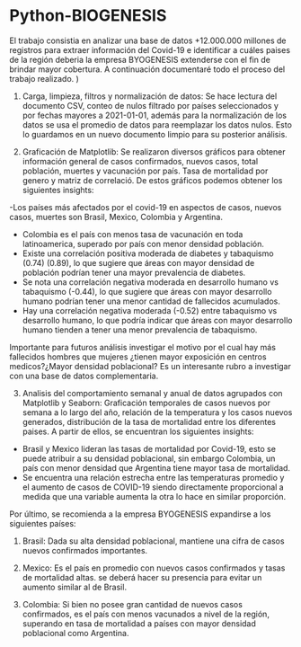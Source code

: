 # Python-BIOGENESIS
El trabajo consistia en analizar una base de datos +12.000.000 millones de registros para extraer información del Covid-19 e identificar a cuáles paises de la región deberia la empresa BYOGENESIS extenderse con el fin de brindar mayor cobertura.
A continuación documentaré todo el proceso del trabajo realizado. )
1. Carga, limpieza, filtros y normalización de datos:
Se hace lectura del documento CSV, conteo de nulos filtrado por países seleccionados y por fechas mayores a 2021-01-01, además para la normalización de los datos se usa el promedio de datos para reemplazar los datos nulos. Esto lo guardamos en un nuevo documento limpio para su posterior análisis.

2. Graficación de Matplotlib: Se realizaron diversos gráficos para obtener información general de casos confirmados, nuevos casos, total población, muertes y vacunación por país. Tasa de mortalidad por genero y matriz de correlació. De estos gráficos podemos obtener los siguientes insights:

-Los países más afectados por el covid-19 en aspectos de casos, nuevos casos, muertes son Brasil, Mexico, Colombia y Argentina.
- Colombia es el país con menos tasa de vacunación en toda latinoamerica, superado por país con menor densidad población.
- Existe una correlación positiva moderada de diabetes y tabaquismo (0.74) (0.89), lo que sugiere que áreas con mayor densidad de población podrían tener una mayor prevalencia de diabetes.
- Se nota una correlación negativa moderada en desarrollo humano vs tabaquismo (-0.44), lo que sugiere que áreas con mayor desarrollo humano podrían tener una menor cantidad de fallecidos acumulados.
- Hay una correlación negativa moderada (-0.52) entre tabaquismo vs desarrollo humano, lo que podría indicar que áreas con mayor desarrollo humano tienden a tener una menor prevalencia de tabaquismo.

Importante para futuros análisis investigar el motivo por el cual hay más fallecidos hombres que mujeres ¿tienen mayor exposición en centros medicos?¿Mayor densidad poblacional? Es un interesante rubro a investigar con una base de datos complementaria.

3. Analisis del comportamiento semanal y anual de datos agrupados con Matplotlib y Seaborn: Graficación temporales de casos nuevos por semana a lo largo del año, relación de la temperatura y los casos nuevos generados, distribución de la tasa de mortalidad entre los diferentes paises. A partir de ellos, se encuentran los siguientes insights:

- Brasil y Mexico lideran las tasas de mortalidad por Covid-19, esto se puede atribuir a su densidad poblacional, sin embargo Colombia, un país con menor densidad que Argentina tiene mayor tasa de mortalidad.
- Se encuentra una relación estrecha entre las temperaturas promedio y el aumento de casos de COVID-19 siendo directamente proporcional a medida que una variable aumenta la otra lo hace en similar proporción.

Por último, se recomienda a la empresa BYOGENESIS expandirse a los siguientes países:

1. Brasil: Dada su alta densidad poblacional, mantiene una cifra de casos nuevos confirmados importantes.

2. Mexico: Es el país en promedio con nuevos casos confirmados y tasas de mortalidad altas. se deberá hacer su presencia para evitar un aumento similar al de Brasil.

3. Colombia: Si bien no posee gran cantidad de nuevos casos confirmados, es el país con menos vacunados a nivel de la región, superando en tasa de mortalidad a países con mayor densidad poblacional como Argentina.

